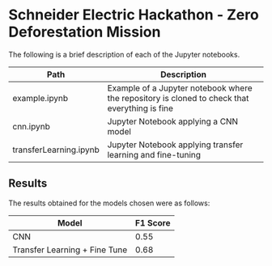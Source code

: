 # Schneider Electric Hackathon - Zero Deforestation Mission

The following is a brief description of each of the Jupyter notebooks.

| Path | Description |
| ------ | ------ |
| example.ipynb | Example of a Jupyter notebook where the repository is cloned to check that everything is fine |
| cnn.ipynb | Jupyter Notebook applying a CNN model |
| transferLearning.ipynb | Jupyter Notebook applying transfer learning and fine-tuning |

## Results

The results obtained for the models chosen were as follows:

| Model | F1 Score |
| ------ | ------ |
| CNN | 0.55 |
| Transfer Learning + Fine Tune | 0.68 |